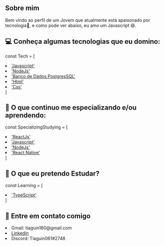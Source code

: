 ## Sobre mim

<p>
Bem vindo ao perfil de um Jovem que atualmente está apaixonado por tecnologia💜, e como pode ver abaixo, eu amo um Javascript 😄.
</p>

## 💻 Conheça algumas tecnologias que eu domino:
const Tech = [
    <li>
        <a href="https://developer.mozilla.org/pt-BR/docs/Web/JavaScript"> 'Javascript'</a> 
    </li>
    <li>
        <a href="https://nodejs.org/en/">'NodeJs'</a>
    </li>
     <li>
        <a href="#">'Banco de Dados PostgresSQL' </a>
    </li>
    <li>
        <a href="https://developer.mozilla.org/pt-BR/docs/Web/HTML"> 'Html' </a>
    </li>
    <li>
        <a href="https://developer.mozilla.org/pt-BR/docs/Web/CSS"> 'Css' </a>
    </li>
]


## 🚀 O que continuo me especializando e/ou aprendendo: 
const SpecializingStudying = [
    <li>
        <a href="https://pt-br.reactjs.org"> 'ReactJs' </a> 
    </li>
    <li>
        <a href="https://developer.mozilla.org/pt-BR/docs/Web/JavaScript">'Javascript'</a>
    </li>
     <li>
        <a href="https://nodejs.org/en/">'NodeJs' </a>
    </li>
    <li>
        <a href=""> 'React Native'</a> 
    </li>
]

## 🚀 O que eu pretendo Estudar?

const Learning = [
    <li>
        <a href="">'TypeScript' </a>
    </li>
]

## 📱 Entre em contato comigo
<li>
    <span> Gmail: tiaguin180@gmail.com</span> 
</li>
<li>
    <a href="https://www.linkedin.com/in/tiagogoncalves200428/">Linkedin</a>
</li>
 <li>
     <span>Discord: Tiaguin061#2748 </span>
</li>
